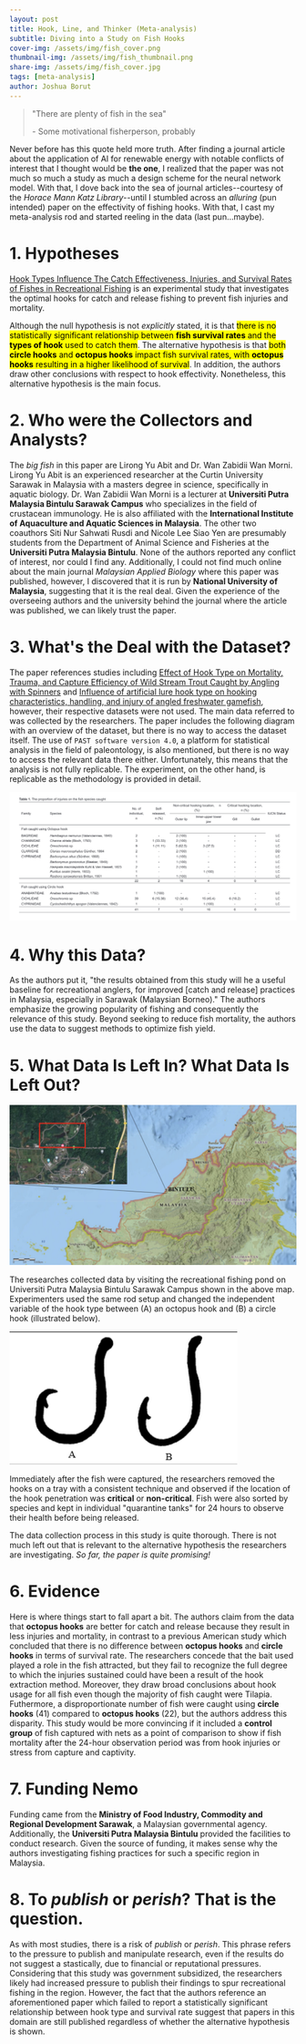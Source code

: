 ```yaml
---
layout: post
title: Hook, Line, and Thinker (Meta-analysis)
subtitle: Diving into a Study on Fish Hooks
cover-img: /assets/img/fish_cover.png
thumbnail-img: /assets/img/fish_thumbnail.png
share-img: /assets/img/fish_cover.jpg
tags: [meta-analysis]
author: Joshua Borut
---
```


> "There are plenty of fish in the sea"
>
> \- Some motivational fisherperson, probably

Never before has this quote held more truth. After finding a journal article about the application of AI for renewable energy with notable conflicts of interest that I thought would be __the one__, I realized that the paper was not much so much a study as much a design scheme for the neural network model. With that, I dove back into the sea of journal articles--courtesy of the *Horace Mann Katz Library*--until I stumbled across an *alluring* (pun intended) paper on the effectivity of fishing hooks. With that, I cast my meta-analysis rod and started reeling in the data (last pun...maybe).

# 1. Hypotheses
[Hook Types Influence The Catch Effectiveness, Injuries, and Survival Rates of Fishes in Recreational Fishing](https://research-ebsco-com.horacemann.idm.oclc.org/c/qideok/viewer/pdf/n2ua7c4iav) is an experimental study that investigates the optimal hooks for catch and release fishing to prevent fish injuries and mortality. 

Although the null hypothesis is not *explicitly* stated, it is that <mark>there is no statistically significant relationship between __fish survival rates__ and the __types of hook__ used to catch them</mark>. The alternative hypothesis is that <mark>both __circle hooks__ and __octopus hooks__ impact fish survival rates, with __octopus hooks__ resulting in a higher likelihood of survival</mark>. In addition, the authors draw other conclusions with respect to hook effectivity. Nonetheless, this alternative hypothesis is the main focus. 

# 2. Who were the Collectors and Analysts?
The *big fish* in this paper are Lirong Yu Abit and Dr. Wan Zabidii Wan Morni. Lirong Yu Abit is an experienced researcher at the Curtin University Sarawak in Malaysia with a masters degree in science, specifically in aquatic biology. Dr. Wan Zabidii Wan Morni is a lecturer at __Universiti Putra Malaysia Bintulu Sarawak Campus__ who specializes in the field of crustacean immunology. He is also affiliated with the __International Institute of Aquaculture and Aquatic Sciences in Malaysia__. The other two coauthors Siti Nur Sahwati Rusdi and Nicole Lee Siao Yen are presumably students from the Department of Animal Science and Fisheries at the __Universiti Putra Malaysia Bintulu__. None of the authors reported any conflict of interest, nor could I find any. Additionally, I could not find much online about the main journal *Malaysian Applied Biology* where this paper was published, however, I discovered that it is run by __National University of Malaysia__, suggesting that it is the real deal. Given the experience of the overseeing authors and the university behind the journal where the article was published, we can likely trust the paper.

# 3. What's the Deal with the Dataset?
The paper references studies including [Effect of Hook Type on Mortality, Trauma, and Capture Efficiency of Wild Stream Trout Caught by Angling with Spinners](https://afspubs.onlinelibrary.wiley.com/doi/10.1577/M02-171.1) and [Influence of artificial lure hook type on hooking characteristics, handling, and injury of angled freshwater gamefish](https://www.sciencedirect.com/science/article/abs/pii/S0165783621001843?via%3Dihub), however, their respective datasets were not used. The main data referred to was collected by the researchers. The paper includes the following diagram with an overview of the dataset, but there is no way to access the dataset itself. The use of `PAST software version 4.0`, a platform for statistical analysis in the field of paleontology, is also mentioned, but there is no way to access the relevant data there either. Unfortunately, this means that the analysis is not fully replicable. The experiment, on the other hand, is replicable as the methodology is provided in detail.

![Fishing data](/assets/img/fish_data.png)


# 4. Why this Data?

As the authors put it, "the results obtained from this study will he a useful baseline for recreational anglers, for improved [catch and release] practices in Malaysia, especially in Sarawak (Malaysian Borneo)." The authors emphasize the growing popularity of fishing and consequently the relevance of this study. Beyond seeking to reduce fish mortality, the authors use the data to suggest methods to optimize fish yield.

# 5. What Data Is Left In? What Data Is Left Out?
![Fishing location](/assets/img/fish_map.png)

The researches collected data by visiting the recreational fishing pond on Universiti Putra Malaysia Bintulu Sarawak Campus shown in the above map. Experimenters used the same rod setup and changed the independent variable of the hook type between (A) an octopus hook and (B) a circle hook (illustrated below).

![Hook types](/assets/img/hook_types.png)

Immediately after the fish were captured, the researchers removed the hooks on a tray with a consistent technique and observed if the location of the hook penetration was __critical__ or __non-critical__. Fish were also sorted by species and kept in individual "quarantine tanks" for 24 hours to observe their health before being released. 

The data collection process in this study is quite thorough. There is not much left out that is relevant to the alternative hypothesis the researchers are investigating. *So far, the paper is quite promising!*

# 6. Evidence
Here is where things start to fall apart a bit. The authors claim from the data that __octopus hooks__ are better for catch and release because they result in less injuries and mortality, in contrast to a previous American study which concluded that there is no difference between __octopus hooks__ and __circle hooks__ in terms of survival rate. The researchers concede that the bait used played a role in the fish attracted, but they fail to recognize the full degree to which the injuries sustained could have been a result of the hook extraction method. Moreover, they draw broad conclusions about hook usage for all fish even though the majority of fish caught were Tilapia. Futhermore, a disproportionate number of fish were caught using __circle hooks__ (41) compared to __octopus hooks__ (22), but the authors address this disparity. This study would be more convincing if it included a __control group__ of fish captured with nets as a point of comparison to show if fish mortality after the 24-hour observation period was from hook injuries or stress from capture and captivity.

# 7. Funding Nemo
Funding came from the __Ministry of Food Industry, Commodity  and Regional  Development  Sarawak__, a Malaysian governmental agency. Additionally, the __Universiti Putra Malaysia Bintulu__ provided the facilities to conduct research. Given the source of funding, it makes sense why the authors investigating fishing practices for such a specific region in Malaysia.

# 8. To *publish* or *perish*? That is the question.

As with most studies, there is a risk of *publish* or *perish*. This phrase refers to the pressure to publish and manipulate research, even if the results do not suggest a stastically, due to financial or reputational pressures. Considering that this study was government subsidized, the researchers likely had increased pressure to publish their findings to spur recreational fishing in the region. However, the fact that the authors reference an aforementioned paper which failed to report a statistically significant relationship between hook type and survival rate suggest that papers in this domain are still published regardless of whether the alternative hypothesis is shown. 